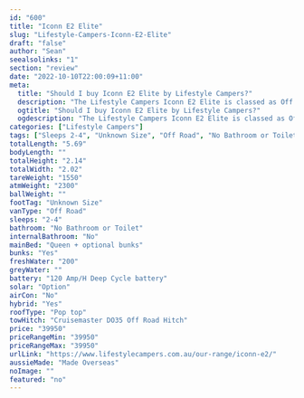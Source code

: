 ```yaml
---
id: "600"
title: "Iconn E2 Elite"
slug: "Lifestyle-Campers-Iconn-E2-Elite"
draft: "false"
author: "Sean"
seealsolinks: "1"
section: "review"
date: "2022-10-10T22:00:09+11:00"
meta:
  title: "Should I buy Iconn E2 Elite by Lifestyle Campers?"
  description: "The Lifestyle Campers Iconn E2 Elite is classed as Off Road, and sleeps 2-4 people. It is Made Overseas and comes in at Unknown Size. It generally has No Bathroom or Toilet."
  ogtitle: "Should I buy Iconn E2 Elite by Lifestyle Campers?"
  ogdescription: "The Lifestyle Campers Iconn E2 Elite is classed as Off Road, and sleeps 2-4 people. It is Made Overseas and comes in at Unknown Size. It generally has No Bathroom or Toilet."
categories: ["Lifestyle Campers"]
tags: ["Sleeps 2-4", "Unknown Size", "Off Road", "No Bathroom or Toilet", "Pop top", "Under 50k", "Made Overseas"]
totalLength: "5.69"
bodyLength: ""
totalHeight: "2.14"
totalWidth: "2.02"
tareWeight: "1550"
atmWeight: "2300"
ballWeight: ""
footTag: "Unknown Size"
vanType: "Off Road"
sleeps: "2-4"
bathroom: "No Bathroom or Toilet"
internalBathroom: "No"
mainBed: "Queen + optional bunks"
bunks: "Yes"
freshWater: "200"
greyWater: ""
battery: "120 Amp/H Deep Cycle battery"
solar: "Option"
airCon: "No"
hybrid: "Yes"
roofType: "Pop top"
towHitch: "Cruisemaster DO35 Off Road Hitch"
price: "39950"
priceRangeMin: "39950"
priceRangeMax: "39950"
urlLink: "https://www.lifestylecampers.com.au/our-range/iconn-e2/"
aussieMade: "Made Overseas"
noImage: ""
featured: "no"
---
```

